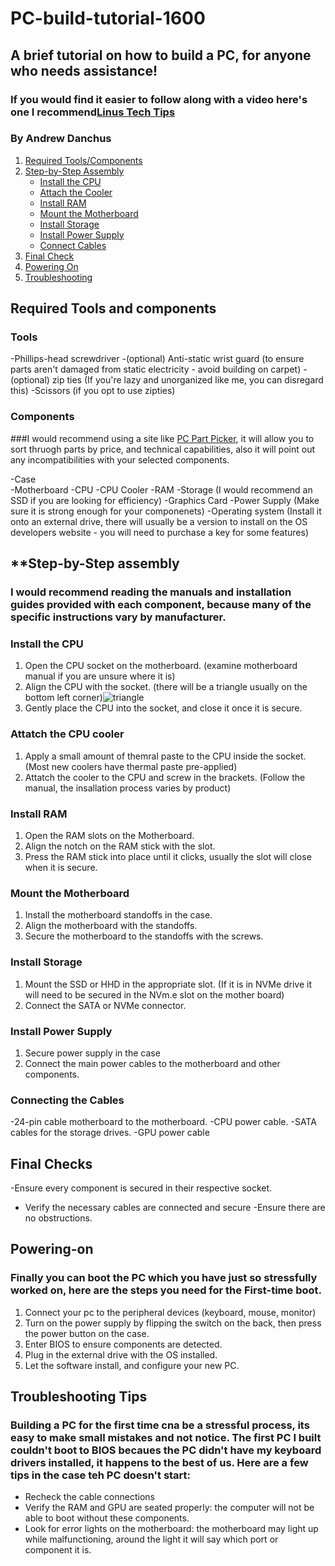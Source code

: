# PC-build-tutorial-1600
## A brief tutorial on how to build a PC, for anyone who needs assistance!
### If you would find it easier to follow along with a video here's one I recommend[Linus Tech Tips](https://www.youtube.com/watch?v=s1fxZ-VWs2U)
### By Andrew Danchus

1. [Required Tools/Components](#required-tools-and-components)
2. [Step-by-Step Assembly](#step-by-step-assembly)
    - [Install the CPU](#install-the-cpu)
    - [Attach the Cooler](#attach-the-cooler)
    - [Install RAM](#install-ram)
    - [Mount the Motherboard](#mount-the-motherboard)
    - [Install Storage](#install-storage)
    - [Install Power Supply](#install-power-supply)
    - [Connect Cables](#connect-cables)
4. [Final Check](#final-checks)
5. [Powering On](#powering-on)
6. [Troubleshooting](#troubleshooting)

## **Required Tools and components**

### **Tools** 

-Phillips-head screwdriver
-(optional) Anti-static wrist guard (to ensure parts aren't damaged from static electricity - avoid building on carpet)
-(optional) zip ties (If you're lazy and unorganized like me, you can disregard this)
    -Scissors (if you opt to use zipties)

    
### **Components** 
###I would recommend using a site like [PC Part Picker](https://pcpartpicker.com/), it will allow you to sort thruogh parts by price, and technical capabilities, also it will point out any incompatibilities with your selected components.

-Case  
-Motherboard 
-CPU
-CPU Cooler
-RAM
-Storage (I would recommend an SSD if you are looking for efficiency)
-Graphics Card
-Power Supply (Make sure it is strong enough for your componenets)
-Operating system (Install it onto an external drive, there will usually be a version to install on the OS developers website - you will need to purchase a key for some features)

## **Step-by-Step assembly 

### I would recommend reading the manuals and installation guides provided with each component, because many of the specific instructions vary by manufacturer. 

### **Install the CPU**
1. Open the CPU socket on the motherboard. (examine motherboard manual if you are unsure where it is)
2. Align the CPU with the socket. (there will be a triangle usually on the bottom left corner)![triangle](https://www.ifixit.com/Guide/How+to+Fix+Bent+CPU+Pins/140367)
3. Gently place the CPU into the socket, and close it once it is secure.

### **Attatch the CPU cooler**
1. Apply a small amount of themral paste to the CPU inside the socket. (Most new coolers have thermal paste pre-applied)
2. Attatch the cooler to the CPU and screw in the brackets. (Follow the manual, the insallation process varies by product)

### **Install RAM**
1. Open the RAM slots on the Motherboard.
2. Align the notch on the RAM stick with the slot.
3. Press the RAM stick into place until it clicks, usually the slot will close when it is secure.

### **Mount the Motherboard** 
1. Install the motherboard standoffs in the case.
2. Align the motherboard with the standoffs.
3. Secure the motherboard to the standoffs with the screws.

### **Install Storage**
1. Mount the SSD or HHD in the appropriate slot. (If it is in NVMe drive it will need to be secured in the NVm.e slot on the mother board)
2. Connect the SATA or NVMe connector.

### **Install Power Supply**
1. Secure power supply in the case
2. Connect the main power cables to the motherboard and other components.

### **Connecting the Cables**
-24-pin cable motherboard to the motherboard. 
-CPU power cable.
-SATA cables for the storage drives.
-GPU power cable


## **Final Checks**

-Ensure every component is secured in their respective socket.
- Verify the necessary cables are connected and secure
-Ensure there are no obstructions.

## **Powering-on**
### Finally you can boot the PC which you have just so stressfully worked on, here are the steps you need for the First-time boot.

1. Connect your pc to the peripheral devices (keyboard, mouse, monitor)
2. Turn on the power supply by flipping the switch on the back, then press the power button on the case.
3. Enter BIOS to ensure components are detected.
4. Plug in the external drive with the OS installed.
5. Let the software install, and configure your new PC.

## **Troubleshooting Tips**
### Building a PC for the first time cna be a stressful process, its easy to make small mistakes and not notice. The first PC I built couldn't boot to BIOS becaues the PC didn't have my keyboard drivers installed, it happens to the best of us. Here are a few tips in the case teh PC doesn't start:
- Recheck the cable connections
- Verify the RAM and GPU are seated properly: the computer will not be able to boot without these components.
- Look for error lights on the motherboard: the motherboard may light up while malfunctioning, around the light it will say which port or component it is. 
